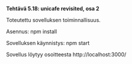**Tehtävä 5.18: unicafe revisited, osa 2**

Toteutettu sovelluksen toiminnallisuus.

Asennus:
    npm install

Sovelluksen käynnistys:
    npm start

Sovellus löytyy osoitteesta http://localhost:3000/




